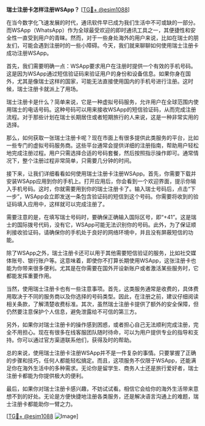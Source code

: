 **瑞士注册卡怎样注册WSApp？** [[TG💪+ @esim1088](https://t.me/s/esim1088)]

在当今数字化飞速发展的时代，通讯软件早已成为我们生活中不可或缺的一部分。而WSApp（WhatsApp）作为全球最受欢迎的即时通讯工具之一，其便捷性和安全性一直受到用户的青睐。然而，对于一些身处海外的用户来说，比如在瑞士的朋友们，可能会遇到注册时的一些小障碍。今天，我们就来聊聊如何使用瑞士注册卡成功注册WSApp。

首先，我们需要明确一点：WSApp要求用户在注册时提供一个有效的手机号码。这是因为WSApp通过短信验证码来验证用户的身份和设备信息。如果你身在国外，尤其是像瑞士这样的国家，可能无法直接使用国内的手机号进行注册。这时候，瑞士注册卡就派上了用场。

瑞士注册卡是什么？简单来说，它是一种虚拟号码服务，允许用户在全球范围内使用瑞士的电话号码。这种号码可以用来接收WSApp的短信验证码，从而完成注册流程。对于那些计划在瑞士长期居住或者短期旅行的人来说，这是一种非常实用的选择。

那么，如何获取一张瑞士注册卡呢？现在市面上有很多提供此类服务的平台，比如一些专门的虚拟号码服务商。这些平台通常会提供详细的注册指南，帮助用户轻松地完成注册过程。用户只需选择合适的号码套餐，然后按照指示操作即可。通常情况下，整个注册过程非常简单，只需要几分钟的时间。

接下来，让我们详细看看如何使用瑞士注册卡注册WSApp。首先，你需要下载并安装WSApp应用到你的手机上。打开应用后，你会看到一个欢迎界面，提示你输入手机号码。这时，你就需要用到你的瑞士注册卡了。输入瑞士号码后，点击“下一步”，WSApp会立即发送一条包含验证码的短信到这个号码。你需要将收到的验证码填入应用中，这样就可以完成注册了。

需要注意的是，在填写瑞士号码时，要确保正确输入国际区号，即“+41”。这是瑞士的国际拨号代码，没有它，WSApp可能无法识别你的号码。此外，为了保证顺利接收验证码，请确保你的手机处于良好的网络环境中，并且没有屏蔽短信的功能。

除了WSApp之外，瑞士注册卡还可以用于其他需要短信验证的服务，比如社交媒体账号、银行账户等。这意味着，即使你不打算长期使用WSApp，这张注册卡也能为你带来很多便利。尤其是在你需要在国外开设新账户或者激活某些服务时，它都能发挥重要作用。

当然，使用瑞士注册卡也有一些注意事项。首先，这类服务通常是收费的，具体费用取决于不同的服务商以及你选择的号码类型。因此，在注册之前，建议仔细阅读相关条款，了解清楚收费标准。其次，虽然瑞士注册卡提供了额外的安全保障，但仍然要注意保护个人信息，避免泄露给不可信的第三方。

另外，如果你对瑞士注册卡的操作感到困惑，或者担心自己无法顺利完成注册，完全不用担心。现在有很多在线客服团队随时待命，可以为用户提供专业的指导和支持。你可以通过官方渠道联系他们，获得及时的帮助。

总的来说，使用瑞士注册卡注册WSApp并不是一件复杂的事情。只要掌握了正确的步骤和技巧，任何人都能轻松搞定。而且，这项服务不仅限于WSApp，还能满足你在海外生活中的多种需求。无论你是留学生、商务人士还是旅行爱好者，瑞士注册卡都能为你提供极大的便利。

最后，如果你对瑞士注册卡感兴趣，不妨试试看。相信它会给你的海外生活带来意想不到的好处。无论是方便快捷地注册各类服务，还是解决语言沟通上的难题，瑞士注册卡都能助你一臂之力。

[[TG💪+ @esim1088](https://t.me/s/esim1088) ![Image](https://i.postimg.cc/4NQfJmqS/Snipaste-2025-05-13-00-14-12.png)]